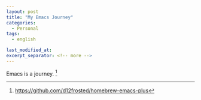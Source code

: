 ```yaml
---
layout: post
title: "My Emacs Journey"
categories:
  - Personal
tags:
  - english

last_modified_at: 
excerpt_separator: <!-- more -->
---
```


Emacs is a journey. [^1]
[^1]: https://github.com/d12frosted/homebrew-emacs-plus